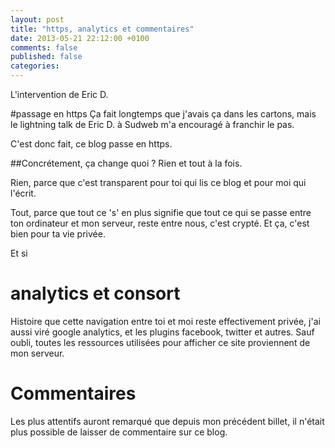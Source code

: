```yaml
---
layout: post
title: "https, analytics et commentaires"
date: 2013-05-21 22:12:00 +0100
comments: false
published: false
categories: 
---
```

L'intervention de Eric D. 

#passage en https
Ça fait longtemps que j'avais ça dans les cartons, mais le lightning talk de Eric D. à Sudweb m'a encouragé à franchir le pas.

C'est donc fait, ce blog passe en https.

##Concrétement, ça change quoi ?
Rien et tout à la fois.

Rien, parce que c'est transparent pour toi qui lis ce blog et pour moi qui l'écrit.

Tout, parce que tout ce 's' en plus signifie que tout ce qui se passe entre ton ordinateur et mon serveur, reste entre nous, c'est crypté. Et ça, c'est bien pour ta vie privée.

Et si

# analytics et consort
Histoire que cette navigation entre toi et moi reste effectivement privée, j'ai aussi viré google analytics, et les plugins facebook, twitter et autres.
Sauf oubli, toutes les ressources utilisées pour afficher ce site proviennent de mon serveur.



# Commentaires
Les plus attentifs auront remarqué que depuis mon précédent billet, il n'était plus possible de laisser de commentaire sur ce blog.


